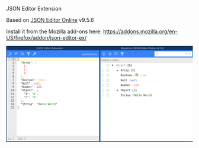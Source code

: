 JSON Editor Extension

Based on  [JSON Editor Online](https://github.com/josdejong/jsoneditor) v9.5.6

Install it from the Mozilla add-ons here: https://addons.mozilla.org/en-US/firefox/addon/json-editor-ex/

![](img/screenshot.png?raw=true)
